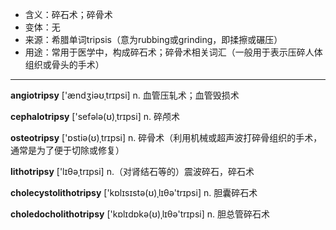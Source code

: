 - <span class="definition">含义：碎石术；碎骨术</span>
- <span class="definition">变体：无</span>
- <span class="definition">来源：希腊单词tripsis（意为rubbing或grinding，即揉擦或碾压）</span>
- <span class="definition">用途：常用于医学中，构成碎石术；碎骨术相关词汇（一般用于表示压碎人体组织或骨头的手术）</span>

---

<span class="vocabulary">**angiotripsy**</span> ['ændʒiəʊˌtrɪpsi] n. 血管压轧术；血管毁损术   

<span class="vocabulary">**cephalotripsy**</span> ['sefәlә(ʊ)ˌtrɪpsi] n. 碎颅术 

<span class="vocabulary">**osteotripsy**</span> ['ɒstiә(ʊ)ˌtrɪpsi] n. 碎骨术（利用机械或超声波打碎骨组织的手术，通常是为了便于切除或修复）

<span class="vocabulary">**lithotripsy**</span> ['lɪθəˌtrɪpsi] n.（对肾结石等的）震波碎石，碎石术

<span class="vocabulary">**cholecystolithotripsy**</span> ['kɒlɪsɪstә(ʊ)ˌlɪθə'trɪpsi] n. 胆囊碎石术   

<span class="vocabulary">**choledocholithotripsy**</span> ['kɒlɪdɒkә(ʊ)ˌlɪθə'trɪpsi] n. 胆总管碎石术   

